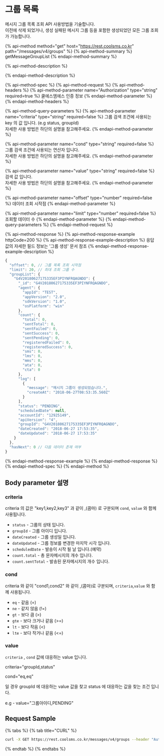 # 그룹 목록

메시지 그룹 목록 조회 API 사용방법을 기술합니다.  
이전에 삭제 되었거나, 생성 실패된 메시지 그룹 등을 포함한 생성되었던 모든 그룹 조회가 가능합니다.

{% api-method method="get" host="https://rest.coolsms.co.kr" path="/messages/v4/groups" %}
{% api-method-summary %}
getMessageGroupList
{% endapi-method-summary %}

{% api-method-description %}

{% endapi-method-description %}

{% api-method-spec %}
{% api-method-request %}
{% api-method-headers %}
{% api-method-parameter name="Authorization" type="string" required=true %}
쿨에스엠에스 인증 정보
{% endapi-method-parameter %}
{% endapi-method-headers %}

{% api-method-query-parameters %}
{% api-method-parameter name="criteria" type="string" required=false %}
그룹 검색 조건에 사용되는 key 의 값 입니다. \(e.g status, groupId\)  
자세한 사용 방법은 하단의 설명을 참고해주세요.
{% endapi-method-parameter %}

{% api-method-parameter name="cond" type="string" required=false %}
그룹 검색 조건에 사용되는 연산자 입니다.  
자세한 사용 방법은 하단의 설명을 참고해주세요.
{% endapi-method-parameter %}

{% api-method-parameter name="value" type="string" required=false %}
검색 값 입니다.  
자세한 사용 방법은 하단의 설명을 참고해주세요.
{% endapi-method-parameter %}

{% api-method-parameter name="offset" type="number" required=false %}
데이터 조회 시작점
{% endapi-method-parameter %}

{% api-method-parameter name="limit" type="number" required=false %}
조회할 데이터 수
{% endapi-method-parameter %}
{% endapi-method-query-parameters %}
{% endapi-method-request %}

{% api-method-response %}
{% api-method-response-example httpCode=200 %}
{% api-method-response-example-description %}
응답 값의 자세한 필드 정보는 '그룹 생성' 문서 참조
{% endapi-method-response-example-description %}

```javascript
{
  "offset": 0, // 그룹 목록 조회 시작점
  "limit": 20, // 최대 조회 그룹 수
  "groupList": {
    "G4V20180627175335EF3PIYNFRQAGNDO": {
      "_id": "G4V20180627175335EF3PIYNFRQAGNDO",
      "agent": {
        "appId": "TEST",
        "appVersion": "2.0",
        "sdkVersion": "1.0",
        "osPlatform": "win"
      },
      "count": {
        "total": 0,
        "sentTotal": 0,
        "sentFailed": 0,
        "sentSuccess": 0,
        "sentPending": 0,
        "registeredFailed": 0,
        "registeredSuccess": 0,
        "sms": 0,
        "lms": 0,
        "mms": 0,
        "ata": 0,
        "cta": 0
      },
      "log": [
        {
          "message": "메시지 그룹이 생성되었습니다.",
          "createAt": "2018-06-27T08:53:35.560Z"
        }
      ],
      "status": "PENDING",
      "scheduledDate": null,
      "accountId": "12925149",
      "apiVersion": "4",
      "groupId": "G4V20180627175335EF3PIYNFRQAGNDO",
      "dateCreated": "2018-06-27 17:53:35",
      "dateUpdated": "2018-06-27 17:53:35"
    }
  },
  "hasNext": 0 // 다음 데이터 존재 여부
}
```
{% endapi-method-response-example %}
{% endapi-method-response %}
{% endapi-method-spec %}
{% endapi-method %}

## Body parameter 설명

### criteria

criteria 의 값은 "key1,key2,key3" 과 같이 ,\(콤마\) 로 구분되며 `cond`, `value` 와 함께 사용됩니다.

* `status` - 그룹의 상태 입니다.
* `groupId` - 그룹 아이디 입니다.
* `dateCreated` - 그룹 생성일 입니다.
* `dateUpdated` - 그룹 정보를 변경한 마지막 시각 입니다.
* `scheduledDate` - 발송이 시작 될 날 입니다.\(예약\)
* `count.total` - 총 문자메시지의 개수 입니다.
* `count.sentTotal` - 발송된 문자메시지의 개수 입니다.

### cond

criteria 와 같이 "cond1,cond2" 와 같이 ,\(콤마\)로 구분되며, `criteria`,`value` 와 함께 사용됩니다.

* `eq` - 같음 \(=\)
* `ne` - 같지 않음 \(!=\)
* `gt` - 보다 큼 \(&gt;\)
* `gte` - 보다 크거나 같음 \(&gt;=\)
* `lt` - 보다 작음 \(&lt;\)
* `lte` - 보다 작거나 같음 \(&lt;=\)

### value

`criteria` , `cond` 값에 대응하는 value 입니다.

criteria="groupId,status"

cond="eq,eq"

일 경우 groupId 에 대응하는 value 값을 찾고 status 에 대응하는 값을 찾는 조건 입니다.

e.g - value="그룹아이디,PENDING"

## Request Sample

{% tabs %}
{% tab title="CURL" %}
```bash
curl -X GET https://rest.coolsms.co.kr/messages/v4/groups --header "Authorization : HMAC-SHA256 ApiKey=[API_KEY], Date=[DATE], Salt=[UNIQID], Signature= [SIGNATURE]" \
```
{% endtab %}
{% endtabs %}

